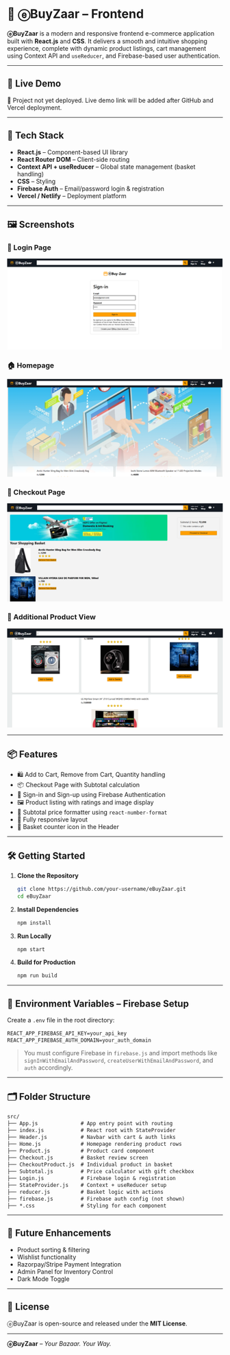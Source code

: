 # 🛒 ⓔBuyZaar – Frontend

**ⓔBuyZaar** is a modern and responsive frontend e-commerce application built with **React.js** and **CSS**. It delivers a smooth and intuitive shopping experience, complete with dynamic product listings, cart management using Context API and `useReducer`, and Firebase-based user authentication.

---

## 🚀 Live Demo

🚧 Project not yet deployed. Live demo link will be added after GitHub and Vercel deployment.

---

## 🔧 Tech Stack

* **React.js** – Component-based UI library
* **React Router DOM** – Client-side routing
* **Context API + useReducer** – Global state management (basket handling)
* **CSS** – Styling
* **Firebase Auth** – Email/password login & registration
* **Vercel / Netlify** – Deployment platform

---

## 🖼️ Screenshots

### 🔐 Login Page

![Login Page](./screenshots/Screenshot%202025-07-30%20070339.png)

### 🏠 Homepage

![Home Page](./screenshots/Screenshot%202025-07-30%20070405.png)

### 🛒 Checkout Page

![Checkout Page](./screenshots/Screenshot%202025-07-30%20070457.png)

### 🧾 Additional Product View

![More Products](./screenshots/Screenshot%202025-07-30%20071939.png)

---

## 📦 Features

* 🛍️ Add to Cart, Remove from Cart, Quantity handling
* 📦 Checkout Page with Subtotal calculation
* 🔐 Sign-in and Sign-up using Firebase Authentication
* 🖼️ Product listing with ratings and image display
* 🧮 Subtotal price formatter using `react-number-format`
* 📱 Fully responsive layout
* 🔔 Basket counter icon in the Header

---

## 🛠️ Getting Started

1. **Clone the Repository**

   ```bash
   git clone https://github.com/your-username/eBuyZaar.git
   cd eBuyZaar
   ```

2. **Install Dependencies**

   ```bash
   npm install
   ```

3. **Run Locally**

   ```bash
   npm start
   ```

4. **Build for Production**

   ```bash
   npm run build
   ```

---

## 🔐 Environment Variables – Firebase Setup

Create a `.env` file in the root directory:

```env
REACT_APP_FIREBASE_API_KEY=your_api_key
REACT_APP_FIREBASE_AUTH_DOMAIN=your_auth_domain
```

> You must configure Firebase in `firebase.js` and import methods like `signInWithEmailAndPassword`, `createUserWithEmailAndPassword`, and `auth` accordingly.

---

## 🗂️ Folder Structure

```
src/
├── App.js              # App entry point with routing
├── index.js            # React root with StateProvider
├── Header.js           # Navbar with cart & auth links
├── Home.js             # Homepage rendering product rows
├── Product.js          # Product card component
├── Checkout.js         # Basket review screen
├── CheckoutProduct.js  # Individual product in basket
├── Subtotal.js         # Price calculator with gift checkbox
├── Login.js            # Firebase login & registration
├── StateProvider.js    # Context + useReducer setup
├── reducer.js          # Basket logic with actions
├── firebase.js         # Firebase auth config (not shown)
├── *.css               # Styling for each component
```

---

## 📌 Future Enhancements

* Product sorting & filtering
* Wishlist functionality
* Razorpay/Stripe Payment Integration
* Admin Panel for Inventory Control
* Dark Mode Toggle

---

## 📃 License

ⓔBuyZaar is open-source and released under the **MIT License**.

---

**ⓔBuyZaar** – *Your Bazaar. Your Way.*



